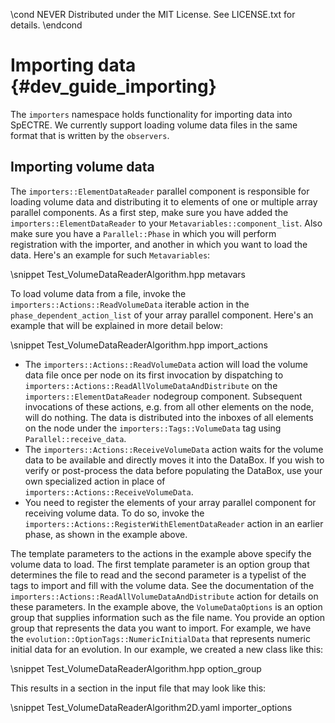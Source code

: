 \cond NEVER
Distributed under the MIT License.
See LICENSE.txt for details.
\endcond
# Importing data {#dev_guide_importing}

The `importers` namespace holds functionality for importing data into SpECTRE.
We currently support loading volume data files in the same format that is
written by the `observers`.

## Importing volume data

The `importers::ElementDataReader` parallel component is responsible for loading
volume data and distributing it to elements of one or multiple array parallel
components. As a first step, make sure you have added the
`importers::ElementDataReader` to your `Metavariables::component_list`. Also
make sure you have a `Parallel::Phase` in which you will perform
registration with the importer, and another in which you want to load the data.
Here's an example for such `Metavariables`:

\snippet Test_VolumeDataReaderAlgorithm.hpp metavars

To load volume data from a file, invoke the `importers::Actions::ReadVolumeData`
iterable action in the `phase_dependent_action_list` of your array parallel
component. Here's an example that will be explained in more detail below:

\snippet Test_VolumeDataReaderAlgorithm.hpp import_actions

- The `importers::Actions::ReadVolumeData` action will load the volume data file
  once per node on its first invocation by dispatching to
  `importers::Actions::ReadAllVolumeDataAndDistribute` on the
  `importers::ElementDataReader` nodegroup component. Subsequent invocations of
  these actions, e.g. from all other elements on the node, will do nothing. The
  data is distributed into the inboxes of all elements on the node under the
  `importers::Tags::VolumeData` tag using `Parallel::receive_data`.
- The `importers::Actions::ReceiveVolumeData` action waits for the volume data
  to be available and directly moves it into the DataBox. If you wish to verify
  or post-process the data before populating the DataBox, use your own
  specialized action in place of `importers::Actions::ReceiveVolumeData`.
- You need to register the elements of your array parallel component for
  receiving volume data. To do so, invoke the
  `importers::Actions::RegisterWithElementDataReader` action in an earlier
  phase, as shown in the example above.

The template parameters to the actions in the example above specify the volume
data to load. The first template parameter is an option group that determines
the file to read and the second parameter is a typelist of the tags to import
and fill with the volume data. See the documentation of the
`importers::Actions::ReadAllVolumeDataAndDistribute` action for details on these
parameters. In the example above, the `VolumeDataOptions` is an option group
that supplies information such as the file name. You provide an option group
that represents the data you want to import. For example, we have the
`evolution::OptionTags::NumericInitialData` that represents numeric initial data
for an evolution. In our example, we created a new class like this:

\snippet Test_VolumeDataReaderAlgorithm.hpp option_group

This results in a section in the input file that may look like this:

\snippet Test_VolumeDataReaderAlgorithm2D.yaml importer_options
